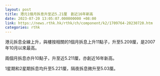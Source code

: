 ```yaml
---
layout: post
title: 港元1個月拆息升至近5.21厘　創近16年新高
date: 2023-07-20 13:05:07.000000000 +08:00
link: https://news.rthk.hk/rthk/ch/component/k2/1709764-20230720.htm
categories: rthk
---
```


港元拆息全線上升，與樓按相關的1個月拆息上升11點子，升至5.209厘，是2007年10月以來最高。

兩個月拆息亦升10點子，升至近5.211厘，亦創近16年新高。

1星期和2星期拆息均升至5.221厘，隔夜拆息微升至5.03厘。
